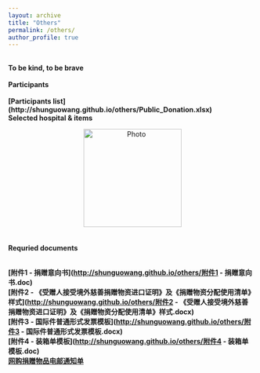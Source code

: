 ```yaml
---
layout: archive
title: "Others" 
permalink: /others/ 
author_profile: true
---
```


<br>
<b>To be kind, to be brave</b> <br>

<br>
<b>Participants</b> <br>
<br> <b>[Participants list](http://shunguowang.github.io/others/Public_Donation.xlsx)</b> 

<br>
<b>Selected hospital & items</b> <br>

<p align="center">
  <img src="http://shunguowang.github.io/others/Zhu.jpg" alt="Photo" style="width: 200px;"/> 
</p>

<br>
<b>Requried documents</b> <br>

<br> <b>[附件1 - 捐赠意向书](http://shunguowang.github.io/others/附件1 - 捐赠意向书.doc)</b> 
<br> <b>[附件2 - 《受赠人接受境外慈善捐赠物资进口证明》及《捐赠物资分配使用清单》样式](http://shunguowang.github.io/others/附件2 - 《受赠人接受境外慈善捐赠物资进口证明》及《捐赠物资分配使用清单》样式.docx)</b> 
<br> <b>[附件3 - 国际件普通形式发票模板](http://shunguowang.github.io/others/附件3 - 国际件普通形式发票模板.docx)</b> 
<br> <b>[附件4 - 装箱单模板](http://shunguowang.github.io/others/附件4 - 装箱单模板.doc)</b> 
<br> <b>[网购捐赠物品电邮通知单](http://shunguowang.github.io/others/网购捐赠物品电邮通知单.doc)</b> 

